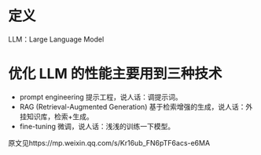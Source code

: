 # 定义
LLM：Large Language Model
# 优化 LLM 的性能主要用到三种技术
- prompt engineering  提示工程，说人话：调提示词。
- RAG (Retrieval-Augmented Generation) 基于检索增强的生成，说人话：外挂知识库，检索+生成。
- fine-tuning 微调，说人话：浅浅的训练一下模型。

原文见https://mp.weixin.qq.com/s/Kr16ub_FN6pTF6acs-e6MA
